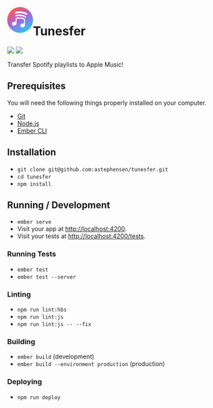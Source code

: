 <img align="left" width="60" height="60" src="public/logo.png?raw=true" alt="Tunesfer App Icon">

# Tunesfer

![](https://img.shields.io/badge/Ember-3.16-orange) ![](https://github.com/astephensen/tunesfer/workflows/Build/badge.svg)

Transfer Spotify playlists to Apple Music!

## Prerequisites

You will need the following things properly installed on your computer.

* [Git](https://git-scm.com/)
* [Node.js](https://nodejs.org/)
* [Ember CLI](https://ember-cli.com/)

## Installation

* `git clone git@github.com:astephensen/tunesfer.git`
* `cd tunesfer`
* `npm install`

## Running / Development

* `ember serve`
* Visit your app at [http://localhost:4200](http://localhost:4200).
* Visit your tests at [http://localhost:4200/tests](http://localhost:4200/tests).

### Running Tests

* `ember test`
* `ember test --server`

### Linting

* `npm run lint:hbs`
* `npm run lint:js`
* `npm run lint:js -- --fix`

### Building

* `ember build` (development)
* `ember build --environment production` (production)

### Deploying

* `npm run deploy`
